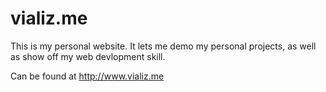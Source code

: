 vializ.me
==============

This is my personal website. It lets me demo my personal projects,
as well as show off my web devlopment skill.

Can be found at http://www.vializ.me
